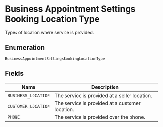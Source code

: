 
# Business Appointment Settings Booking Location Type

Types of location where service is provided.

## Enumeration

`BusinessAppointmentSettingsBookingLocationType`

## Fields

| Name | Description |
|  --- | --- |
| `BUSINESS_LOCATION` | The service is provided at a seller location. |
| `CUSTOMER_LOCATION` | The service is provided at a customer location. |
| `PHONE` | The service is provided over the phone. |

